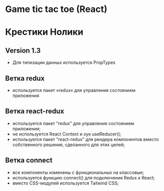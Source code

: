 # Game tic tac toe (React)
# Крестики Нолики

## Version 1.3

* Для типизации данных используется PropTypes

## Ветка redux
* используется пакет «redux» для управления состоянием приложения


## Ветка react-redux
* используется пакет “redux” для управления состоянием приложения;
* не используется React Context и хук useReducer();
* используется пакет ”react-redux” для рендера компонентов вместо собственного решения, сделанного для этих целей;

## Ветка connect
* все компоненты изменены с функциональных на классовые;
* используется функцию connect() для подключения Redux к React;
* вместо CSS-модулей используется Tailwind CSS;
